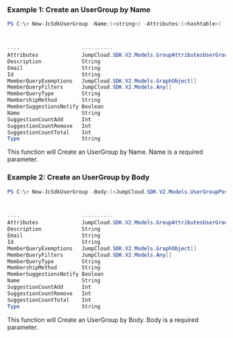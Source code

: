 ### Example 1: Create an UserGroup by Name
```powershell
PS C:\> New-JcSdkUserGroup -Name:(<string>) -Attributes:(<hashtable>) -Description:(<string>) -Email:(<string>) -MemberQueryExemptions:(<JumpCloud.SDK.V2.Models.GraphObject[]>) -MemberQueryFilters:(<JumpCloud.SDK.V2.Models.Any[]>) -MemberQueryType:(<string>) -MemberSuggestionsNotify:(<switch>) -MembershipMethod:(<string>)



----                    ----------
Attributes              JumpCloud.SDK.V2.Models.GroupAttributesUserGroup
Description             String
Email                   String
Id                      String
MemberQueryExemptions   JumpCloud.SDK.V2.Models.GraphObject[]
MemberQueryFilters      JumpCloud.SDK.V2.Models.Any[]
MemberQueryType         String
MembershipMethod        String
MemberSuggestionsNotify Boolean
Name                    String
SuggestionCountAdd      Int
SuggestionCountRemove   Int
SuggestionCountTotal    Int
Type                    String


```

This function will Create an UserGroup by Name. Name is a required parameter.

### Example 2: Create an UserGroup by Body
```powershell
PS C:\> New-JcSdkUserGroup -Body:(<JumpCloud.SDK.V2.Models.UserGroupPost>)



----                    ----------
Attributes              JumpCloud.SDK.V2.Models.GroupAttributesUserGroup
Description             String
Email                   String
Id                      String
MemberQueryExemptions   JumpCloud.SDK.V2.Models.GraphObject[]
MemberQueryFilters      JumpCloud.SDK.V2.Models.Any[]
MemberQueryType         String
MembershipMethod        String
MemberSuggestionsNotify Boolean
Name                    String
SuggestionCountAdd      Int
SuggestionCountRemove   Int
SuggestionCountTotal    Int
Type                    String


```

This function will Create an UserGroup by Body. Body is a required parameter.

